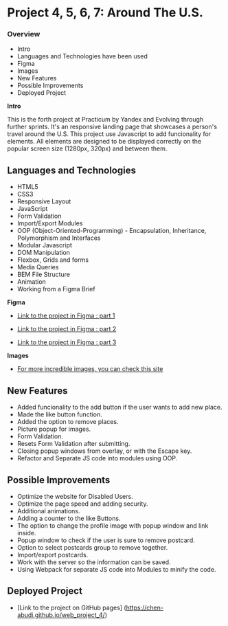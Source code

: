 # Project 4, 5, 6, 7: Around The U.S.

### Overview

- Intro
- Languages and Technologies have been used
- Figma
- Images
- New Features
- Possible Improvements
- Deployed Project

**Intro**

This is the forth project at Practicum by Yandex and Evolving through further sprints.
It's an responsive landing page that showcases a person's travel around the U.S.
This project use Javascript to add funcionality for elements.
All elements are designed to be displayed correctly on the popular screen size (1280px, 320px) and between them.

## Languages and Technologies

- HTML5
- CSS3
- Responsive Layout
- JavaScript
- Form Validation
- Import/Export Modules
- OOP (Object-Oriented-Programming) - Encapsulation, Inheritance, Polymorphism and Interfaces
- Modular Javascript
- DOM Manipulation
- Flexbox, Grids and forms
- Media Queries
- BEM File Structure
- Animation
- Working from a Figma Brief

**Figma**

- [Link to the project in Figma : part 1](https://www.figma.com/file/SurN1jaeEQIhuZEDMhmWWf/Sprint-4-Around-The-U.S.-desktop-mobile?node-id=0%3A1)

- [Link to the project in Figma : part 2](https://www.figma.com/file/m79HxYeZpOXRw0Tz2eZGOV/Sprint-5%3A-Around-The-U.S.-%7C-desktop-%2B-mobile?node-id=0%3A1)

- [Link to the project in Figma : part 3](https://www.figma.com/file/05izwsCh3F3UsBmHfHhUFQ/Sprint-6%3A-Around-The-U.S.?node-id=0%3A1)

**Images**

- [For more incredible images, you can check this site](https://unsplash.com/)

## New Features

- Added funcionality to the add button if the user wants to add new place.
- Made the like button function.
- Added the option to remove places.
- Picture popup for images.
- Form Validation.
- Resets Form Validation after submitting.
- Closing popup windows from overlay, or with the Escape key.
- Refactor and Separate JS code into modules using OOP.

## Possible Improvements

- Optimize the website for Disabled Users.
- Optimize the page speed and adding security.
- Additional animations.
- Adding a counter to the like Buttons.
- The option to change the profile image with popup window and link inside.
- Popup window to check if the user is sure to remove postcard.
- Option to select postcards group to remove together.
- Import/export postcards.
- Work with the server so the information can be saved.
- Using Webpack for separate JS code into Modules to minify the code.

## Deployed Project

- [Link to the project on GitHub pages] (https://chen-abudi.github.io/web_project_4/)
